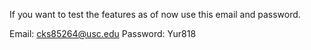If you want to test the features as of now use this email and password.

Email: cks85264@usc.edu
Password: Yur818
